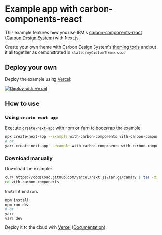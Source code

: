 # Example app with carbon-components-react

This example features how you use IBM's [carbon-components-react](https://github.com/IBM/carbon-components-react) [(Carbon Design System)](http://www.carbondesignsystem.com/components/overview) with Next.js.

Create your own theme with Carbon Design System's [theming tools](http://themes.carbondesignsystem.com/) and put it all together as demonstrated in `static/myCustomTheme.scss`

## Deploy your own

Deploy the example using [Vercel](https://vercel.com):

[![Deploy with Vercel](https://vercel.com/button)](https://vercel.com/import/project?template=https://github.com/vercel/next.js/tree/canary/examples/with-carbon-components)

## How to use

### Using `create-next-app`

Execute [`create-next-app`](https://github.com/vercel/next.js/tree/canary/packages/create-next-app) with [npm](https://docs.npmjs.com/cli/init) or [Yarn](https://yarnpkg.com/lang/en/docs/cli/create/) to bootstrap the example:

```bash
npx create-next-app --example with-carbon-components with-carbon-components-app
# or
yarn create next-app --example with-carbon-components with-carbon-components-app
```

### Download manually

Download the example:

```bash
curl https://codeload.github.com/vercel/next.js/tar.gz/canary | tar -xz --strip=2 next.js-canary/examples/with-carbon-components
cd with-carbon-components
```

Install it and run:

```bash
npm install
npm run dev
# or
yarn
yarn dev
```

Deploy it to the cloud with [Vercel](https://vercel.com/import?filter=next.js&utm_source=github&utm_medium=readme&utm_campaign=next-example) ([Documentation](https://nextjs.org/docs/deployment)).
